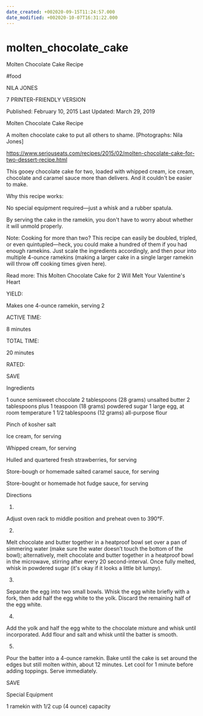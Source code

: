 ```yaml
---
date_created: +002020-09-15T11:24:57.000
date_modified: +002020-10-07T16:31:22.000
---
```


# molten_chocolate_cake

Molten Chocolate Cake Recipe

#food

NILA JONES

7 PRINTER-FRIENDLY VERSION

Published: February 10, 2015 Last Updated: March 29, 2019

Molten Chocolate Cake Recipe

A molten chocolate cake to put all others to shame. [Photographs: Nila Jones]

https://www.seriouseats.com/recipes/2015/02/molten-chocolate-cake-for-two-dessert-recipe.html

This gooey chocolate cake for two, loaded with whipped cream, ice cream, chocolate and caramel sauce more than delivers. And it couldn't be easier to make.

Why this recipe works:

No special equipment required—just a whisk and a rubber spatula.

By serving the cake in the ramekin, you don't have to worry about whether it will unmold properly.

Note: Cooking for more than two? This recipe can easily be doubled, tripled, or even quintupled—heck, you could make a hundred of them if you had enough ramekins. Just scale the ingredients accordingly, and then pour into multiple 4-ounce ramekins (making a larger cake in a single larger ramekin will throw off cooking times given here).

Read more: This Molten Chocolate Cake for 2 Will Melt Your Valentine's Heart

YIELD:

Makes one 4-ounce ramekin, serving 2

ACTIVE TIME:

8 minutes

TOTAL TIME:

20 minutes

RATED:

    
 SAVE

Ingredients

1 ounce semisweet chocolate
2 tablespoons (28 grams) unsalted butter
2 tablespoons plus 1 teaspoon (18 grams) powdered sugar
1 large egg, at room temperature
1 1/2 tablespoons (12 grams) all-purpose flour

Pinch of kosher salt

Ice cream, for serving

Whipped cream, for serving

Hulled and quartered fresh strawberries, for serving

Store-bough or homemade salted caramel sauce, for serving

Store-bought or homemade hot fudge sauce, for serving

Directions

1.

Adjust oven rack to middle position and preheat oven to 390°F.

2.

Melt chocolate and butter together in a heatproof bowl set over a pan of simmering water (make sure the water doesn’t touch the bottom of the bowl); alternatively, melt chocolate and butter together in a heatproof bowl in the microwave, stirring after every 20 second-interval. Once fully melted, whisk in powdered sugar (it's okay if it looks a little bit lumpy).

3.

Separate the egg into two small bowls. Whisk the egg white briefly with a fork, then add half the egg white to the yolk. Discard the remaining half of the egg white.

4.

Add the yolk and half the egg white to the chocolate mixture and whisk until incorporated. Add flour and salt and whisk until the batter is smooth.

5.

Pour the batter into a 4-ounce ramekin. Bake until the cake is set around the edges but still molten within, about 12 minutes. Let cool for 1 minute before adding toppings. Serve immediately.

 SAVE

Special Equipment

1 ramekin with 1/2 cup (4 ounce) capacity
